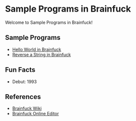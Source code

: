 # Sample Programs in Brainfuck

Welcome to Sample Programs in Brainfuck!

## Sample Programs

- [Hello World in Brainfuck](https://github.com/jrg94/sample-programs/issues/75)
- [Reverse a String in Brainfuck](https://github.com/TheRenegadeCoder/sample-programs/issues/362)

## Fun Facts

- Debut: 1993

## References

- [Brainfuck Wiki](https://en.wikipedia.org/wiki/Brainfuck)
- [Brainfuck Online Editor](https://tio.run/#brainfuck)
